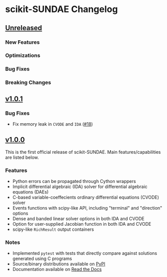 # scikit-SUNDAE Changelog

## [Unreleased](https://github.com/NREL/scikit-sundae/)

### New Features

### Optimizations

### Bug Fixes

### Breaking Changes

## [v1.0.1](https://github.com/NREL/scikit-sundae/tree/v1.0.1)

### Bug Fixes
- Fix memory leak in `CVODE` and `IDA` ([#18](https://github.com/NREL/scikit-sundae/pull/18))

## [v1.0.0](https://github.com/NREL/scikit-sundae/tree/v1.0.0)
This is the first official release of scikit-SUNDAE. Main features/capabilities are listed below.

### Features
- Python errors can be propagated through Cython wrappers
- Implicit differential algebraic (IDA) solver for differential algebraic equations (DAEs)
- C-based variable-coeffecients ordinary differential equations (CVODE) solver
- Events functions with scipy-like API, including "terminal" and "direction" options
- Dense and banded linear solver options in both IDA and CVODE
- Option for user-supplied Jacobian function in both IDA and CVODE
- scipy-like `RichResult` output containers

### Notes
- Implemented `pytest` with tests that directly compare against solutions generated using C programs
- Source/binary distributions available on [PyPI](https://pypi.org/project/scikit-sundae)
- Documentation available on [Read the Docs](https://scikit-sundae.readthedocs.io/)

